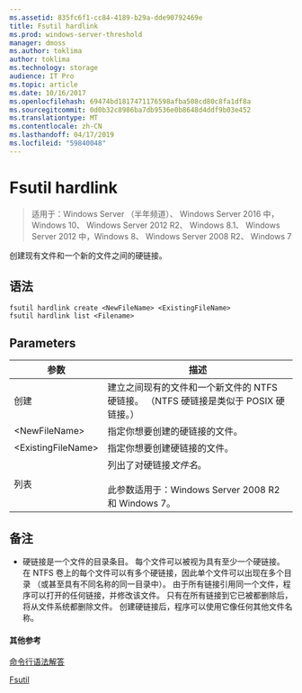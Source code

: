 ```yaml
---
ms.assetid: 835fc6f1-cc84-4189-b29a-dde90792469e
title: Fsutil hardlink
ms.prod: windows-server-threshold
manager: dmoss
ms.author: toklima
author: toklima
ms.technology: storage
audience: IT Pro
ms.topic: article
ms.date: 10/16/2017
ms.openlocfilehash: 69474bd1817471176598afba508cd80c8fa1df8a
ms.sourcegitcommit: 0d0b32c8986ba7db9536e0b8648d4ddf9b03e452
ms.translationtype: MT
ms.contentlocale: zh-CN
ms.lasthandoff: 04/17/2019
ms.locfileid: "59840048"
---
```

# <a name="fsutil-hardlink"></a>Fsutil hardlink
>适用于：Windows Server （半年频道）、 Windows Server 2016 中，Windows 10、 Windows Server 2012 R2、 Windows 8.1、 Windows Server 2012 中，Windows 8、 Windows Server 2008 R2、 Windows 7

创建现有文件和一个新的文件之间的硬链接。

## <a name="syntax"></a>语法

```
fsutil hardlink create <NewFileName> <ExistingFileName>
fsutil hardlink list <Filename>
```

## <a name="parameters"></a>Parameters

|参数|描述|
|-------------|---------------|
|创建|建立之间现有的文件和一个新文件的 NTFS 硬链接。 （NTFS 硬链接是类似于 POSIX 硬链接。）|
|\<NewFileName>|指定你想要创建的硬链接的文件。|
|\<ExistingFileName>|指定你想要创建硬链接的文件。|
|列表|列出了对硬链接*文件名*。<br /><br />此参数适用于：Windows Server 2008 R2 和 Windows 7。|

## <a name="remarks"></a>备注

-   硬链接是一个文件的目录条目。 每个文件可以被视为具有至少一个硬链接。 在 NTFS 卷上的每个文件可以有多个硬链接，因此单个文件可以出现在多个目录 （或甚至具有不同名称的同一目录中）。 由于所有链接引用同一个文件，程序可以打开的任何链接，并修改该文件。 只有在所有链接到它已被都删除后，将从文件系统都删除文件。 创建硬链接后，程序可以使用它像任何其他文件名称。

#### <a name="additional-references"></a>其他参考
[命令行语法解答](Command-Line-Syntax-Key.md)

[Fsutil](Fsutil.md)


